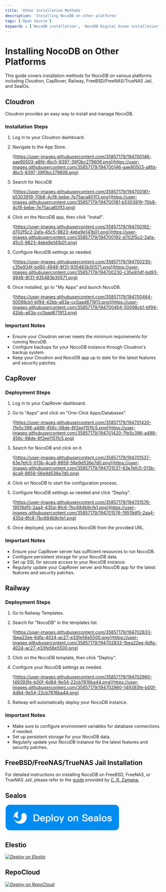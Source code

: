 ```yaml
---
title: 'Other Installation Methods'
description: 'Installing NocoDB on other platforms'
tags: ['Open Source']
keywords : ['NocoDB installation', 'NocoDB Digital Ocean installation', 'NocoDB prerequisites']
---
```


# Installing NocoDB on Other Platforms

This guide covers installation methods for NocoDB on various platforms including Cloudron, CapRover, Railway, FreeBSD/FreeNAS/TrueNAS Jail, and SealOs.

## Cloudron

Cloudron provides an easy way to install and manage NocoDB.

### Installation Steps

1. Log in to your Cloudron dashboard.
2. Navigate to the App Store.

   ![https://user-images.githubusercontent.com/35857179/194700146-aae90503-a8fd-4bc5-8397-39f0bc279606.png](https://user-images.githubusercontent.com/35857179/194700146-aae90503-a8fd-4bc5-8397-39f0bc279606.png)
3. Search for NocoDB
    
    ![https://user-images.githubusercontent.com/35857179/194700181-b5303919-70b8-4cf8-bebe-7e75aca601f3.png](https://user-images.githubusercontent.com/35857179/194700181-b5303919-70b8-4cf8-bebe-7e75aca601f3.png)
4. Click on the NocoDB app, then click "Install".
    
    ![https://user-images.githubusercontent.com/35857179/194700192-d702f5c2-2afa-45c5-9823-4ebe9e141b01.png](https://user-images.githubusercontent.com/35857179/194700192-d702f5c2-2afa-45c5-9823-4ebe9e141b01.png)
5. Configure NocoDB settings as needed.

    ![https://user-images.githubusercontent.com/35857179/194700230-c35e934f-bd93-4948-8f31-935483b30571.png](https://user-images.githubusercontent.com/35857179/194700230-c35e934f-bd93-4948-8f31-935483b30571.png)
5. Once installed, go to "My Apps" and launch NocoDB.

    ![https://user-images.githubusercontent.com/35857179/194700464-50098cb1-bf94-42bb-a63a-cc0aad671913.png](https://user-images.githubusercontent.com/35857179/194700464-50098cb1-bf94-42bb-a63a-cc0aad671913.png)

### Important Notes
- Ensure your Cloudron server meets the minimum requirements for running NocoDB.
- Configure backups for your NocoDB instance through Cloudron's backup system.
- Keep your Cloudron and NocoDB app up to date for the latest features and security patches.

## CapRover

### Deployment Steps

1. Log in to your CapRover dashboard.
2. Go to "Apps" and click on "One-Click Apps/Databases".
   
    ![https://user-images.githubusercontent.com/35857179/194701420-7fe5c396-a488-456c-98de-6f2ee1151fc5.png](https://user-images.githubusercontent.com/35857179/194701420-7fe5c396-a488-456c-98de-6f2ee1151fc5.png)
3. Search for NocoDB and click on it.

    ![https://user-images.githubusercontent.com/35857179/194701537-63e7efc5-013b-4ca9-8659-56e9d536e7d0.png](https://user-images.githubusercontent.com/35857179/194701537-63e7efc5-013b-4ca9-8659-56e9d536e7d0.png)
4. Click on NocoDB to start the configuration process.
5. Configure NocoDB settings as needed and click "Deploy".

    ![https://user-images.githubusercontent.com/35857179/194701576-19519df5-2aa4-435d-8fc6-7bc684b9cfe1.png](https://user-images.githubusercontent.com/35857179/194701576-19519df5-2aa4-435d-8fc6-7bc684b9cfe1.png)
6. Once deployed, you can access NocoDB from the provided URL.

### Important Notes
- Ensure your CapRover server has sufficient resources to run NocoDB.
- Configure persistent storage for your NocoDB data.
- Set up SSL for secure access to your NocoDB instance.
- Regularly update your CapRover server and NocoDB app for the latest features and security patches.

## Railway

### Deployment Steps

1. Go to Railway Templates.
2. Search for "NocoDB" in the templates list.

    ![https://user-images.githubusercontent.com/35857179/194702833-1bea22ee-6dfa-4024-ac27-e33fe56e5500.png](https://user-images.githubusercontent.com/35857179/194702833-1bea22ee-6dfa-4024-ac27-e33fe56e5500.png)
3. Click on the NocoDB template, then click "Deploy".
4. Configure your NocoDB settings as needed.

    ![https://user-images.githubusercontent.com/35857179/194702960-149393fe-b00f-4d84-9e54-22cb7616ba44.png](https://user-images.githubusercontent.com/35857179/194702960-149393fe-b00f-4d84-9e54-22cb7616ba44.png)
5. Railway will automatically deploy your NocoDB instance.

### Important Notes
- Make sure to configure environment variables for database connections if needed.
- Set up persistent storage for your NocoDB data.
- Regularly update your NocoDB instance for the latest features and security patches.

## FreeBSD/FreeNAS/TrueNAS Jail Installation

For detailed instructions on installing NocoDB on FreeBSD, FreeNAS, or TrueNAS Jail, please refer to the [guide](https://gist.github.com/Zamana/e9281d736f9e9ce5882c6f4b140a590e) provided by [C. R. Zamana.](https://github.com/Zamana)


## Sealos

_[![Deploy on Sealos](https://raw.githubusercontent.com/labring-actions/templates/main/Deploy-on-Sealos.svg)](https://cloud.sealos.io/?openapp=system-template%3FtemplateName%3Dnocodb)_

## Elestio

_[![Deploy on Elestio](https://elest.io/images/logos/deploy-to-elestio-btn.png)](https://elest.io/open-source/nocodb)_

## RepoCloud

_[![Deploy on RepoCloud](https://d16t0pc4846x52.cloudfront.net/deploy.png)](https://repocloud.io/details/?app_id=100)_

